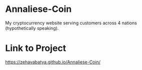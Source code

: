 # Annaliese-Coin
My cryptocurrency website serving customers across 4 nations (hypothetically speaking). 

# Link to Project 
https://zehavabatya.github.io/Annaliese-Coin/
